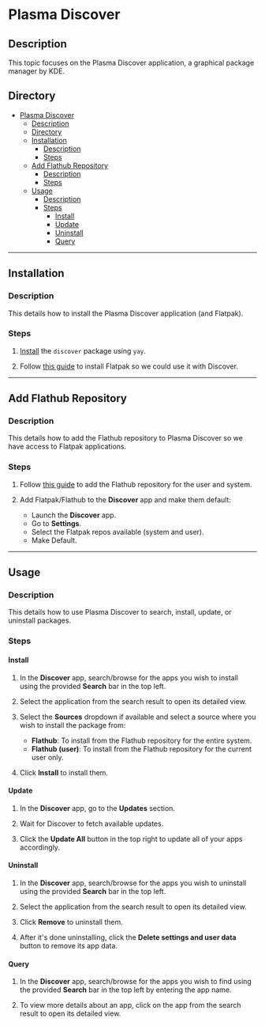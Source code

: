 # Plasma Discover

## Description

This topic focuses on the Plasma Discover application, a graphical package manager by KDE.

## Directory

- [Plasma Discover](#plasma-discover)
  - [Description](#description)
  - [Directory](#directory)
  - [Installation](#installation)
    - [Description](#description-1)
    - [Steps](#steps)
  - [Add Flathub Repository](#add-flathub-repository)
    - [Description](#description-2)
    - [Steps](#steps-1)
  - [Usage](#usage)
    - [Description](#description-3)
    - [Steps](#steps-2)
      - [Install](#install)
      - [Update](#update)
      - [Uninstall](#uninstall)
      - [Query](#query)

---

## Installation

### Description

This details how to install the Plasma Discover application (and Flatpak).

### Steps

1. [Install](yay.md#install) the `discover` package using `yay`.

2. Follow [this guide](flatpak.md#installation) to install Flatpak so we could use it with Discover.

---

## Add Flathub Repository

### Description

This details how to add the Flathub repository to Plasma Discover so we have access to Flatpak applications.

### Steps

1. Follow [this guide](flatpak.md#add-flathub-repository) to add the Flathub repository for the user and system.

2. Add Flatpak/Flathub to the **Discover** app and make them default:

   - Launch the **Discover** app.
   - Go to **Settings**.
   - Select the Flatpak repos available (system and user).
   - Make Default.

---

## Usage

### Description

This details how to use Plasma Discover to search, install, update, or uninstall packages.

### Steps

#### Install

1. In the **Discover** app, search/browse for the apps you wish to install using the provided **Search** bar in the top left.

2. Select the application from the search result to open its detailed view.

3. Select the **Sources** dropdown if available and select a source where you wish to install the package from:

   - **Flathub**: To install from the Flathub repository for the entire system.
   - **Flathub (user)**: To install from the Flathub repository for the current user only.

4. Click **Install** to install them.

#### Update

1. In the **Discover** app, go to the **Updates** section.

2. Wait for Discover to fetch available updates.

3. Click the **Update All** button in the top right to update all of your apps accordingly.

#### Uninstall

1. In the **Discover** app, search/browse for the apps you wish to uninstall using the provided **Search** bar in the top left.

2. Select the application from the search result to open its detailed view.

3. Click **Remove** to uninstall them.

4. After it's done uninstalling, click the **Delete settings and user data** button to remove its app data.

#### Query

1. In the **Discover** app, search/browse for the apps you wish to find using the provided **Search** bar in the top left by entering the app name.

2. To view more details about an app, click on the app from the search result to open its detailed view.
